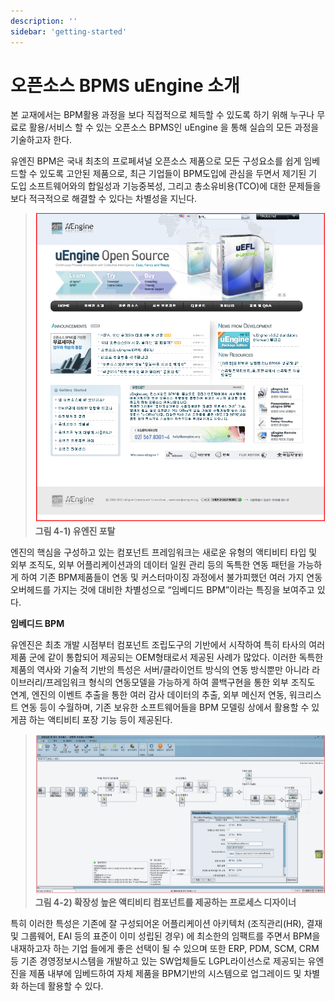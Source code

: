 ```yaml
---
description: ''
sidebar: 'getting-started'
---
```


# 오픈소스 BPMS uEngine 소개

본 교재에서는 BPM활용 과정을 보다 직접적으로 체득할 수 있도록 하기 위해 누구나 무료로 활용/서비스 할 수 있는 오픈소스 BPMS인 uEngine 을 통해 실습의 모든 과정을 기술하고자 한다.

유엔진 BPM은 국내 최초의 프로페셔널 오픈소스 제품으로 모든 구성요소를 쉽게 임베드할 수 있도록 고안된 제품으로, 최근 기업들이 BPM도입에 관심을 두면서 제기된 기 도입 소프트웨어와의 합일성과 기능중복성, 그리고 총소유비용(TCO)에 대한 문제들을 보다 적극적으로 해결할 수 있다는 차별성을 지닌다.



>![](../../uengine-image/30.png)
>**그림 4-1) 유엔진 포탈**

엔진의 핵심을 구성하고 있는 컴포넌트 프레임워크는 새로운 유형의 액티비티 타입 및 외부 조직도, 외부 어플리케이션과의 데이터 일원 관리 등의 독특한 연동 패턴을 가능하게 하여 기존 BPM제품들이 연동 및 커스터마이징 과정에서 불가피했던 여러 가지 연동 오버헤드를 가지는 것에 대비한 차별성으로 “임베디드 BPM”이라는 특징을 보여주고 있다.

**임베디드 BPM**

유엔진은 최초 개발 시점부터 컴포넌트 조립도구의 기반에서 시작하여 특히 타사의 여러 제품 군에 같이 통합되어 제공되는 OEM형태로서 제공된 사례가 많았다. 이러한 독특한 제품의 역사와 기술적 기반의 특성은 서버/클라이언트 방식의 연동 방식뿐만 아니라 라이브러리/프레임워크 형식의 연동모델을 가능하게 하여 콜백구현을 통한 외부 조직도 연계, 엔진의 이벤트 추출을 통한 여러 감사 데이터의 추출, 외부 메신저 연동, 워크리스트 연동 등이 수월하며, 기존 보유한 소프트웨어들을 BPM 모델링 상에서 활용할 수 있게끔 하는 액티비티 포장 기능 등이 제공된다.


>![](../../uengine-image/31.png)
>**그림 4-2) 확장성 높은 액티비티 컴포넌트를 제공하는 프로세스 디자이너**

특히 이러한 특성은 기존에 잘 구성되어온 어플리케이션 아키텍처 (조직관리(HR), 결재 및 그룹웨어, EAI 등의 표준이 이미 성립된 경우) 에 최소한의 임팩트를 주면서 BPM을 내재하고자 하는 기업 들에게 좋은 선택이 될 수 있으며 또한 ERP, PDM, SCM, CRM등 기존 경영정보시스템을 개발하고 있는 SW업체들도 LGPL라이선스로 제공되는 유엔진을 제품 내부에 임베드하여 자체 제품을 BPM기반의 시스템으로 업그레이드 및 차별화 하는데 활용할 수 있다.












